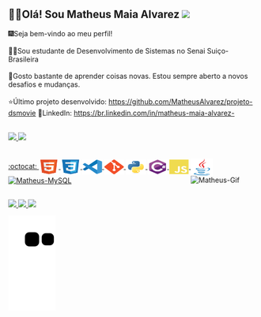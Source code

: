 <!-- Seção apresentação  -->
  ## 👨‍💻Olá! Sou Matheus Maia Alvarez <img src="https://i.pinimg.com/originals/fc/fa/31/fcfa316b33aa1f3c05a67d195ddbb686.gif" width="40px">
  
  🎆Seja bem-vindo ao meu perfil!<br><br>
  👨‍💻Sou estudante de Desenvolvimento de Sistemas no Senai Suiço-Brasileira<br><br>
  🦇Gosto bastante de aprender coisas novas. Estou sempre aberto a novos desafios e mudanças.<br><br>
  ⭐Último projeto desenvolvido: https://github.com/MatheusAlvarez/projeto-dsmovie
  📝LinkedIn: https://br.linkedin.com/in/matheus-maia-alvarez-<br><br>
  
   
<!-- Fim seção apresentação -->
  <div>
    <a href="https://github.com/MatheusAlvarez">
          <img height="160em" src="https://github-readme-stats.vercel.app/api?username=matheusalvarez&show_icons=true&theme=gotham&include_all_commits=true&count_private=true"/>
     <img height="160em" src="https://github-readme-stats.vercel.app/api/top-langs/?username=MatheusAlvarez&layout=compact&langs_count=7&theme=gotham"/>
  </div>
<!-- Seção estatística pessoal -->

  <br>
<!-- Fim seção estatística pessoal -->

<!-- Seção ícons -->
  <div style="display: inline_block"><br>
    :octocat:
    <img align="center" alt="Matheus-HTML" height="30" width="40" src="https://raw.githubusercontent.com/devicons/devicon/master/icons/html5/html5-original.svg">
    <img align="center" alt="Matheus-CSS" height="30" width="40" src="https://raw.githubusercontent.com/devicons/devicon/master/icons/css3/css3-original.svg">
    <img align="center" alt="Matheus-VSCode" height="30" width="40" src = "https://raw.githubusercontent.com/devicons/devicon/master/icons/vscode/vscode-original.svg ">
    <img align="center" alt="Matheus-Git" height="30" width="40" src="https://raw.githubusercontent.com/devicons/devicon/master/icons/git/git-original.svg">
    <img align="center" alt="Matheus-Python" height="30" width="40" src="https://raw.githubusercontent.com/devicons/devicon/master/icons/python/python-original.svg">
    <img align="center" alt="Matheus-C#" height="30" width="40" src="https://raw.githubusercontent.com/devicons/devicon/master/icons/csharp/csharp-original.svg">
    <img align="center" alt="Matheus-Js" height="30" width="40" src="https://raw.githubusercontent.com/devicons/devicon/master/icons/javascript/javascript-plain.svg">
    <img align="center" alt="Matheus-Java" height="35" width="45" src="https://raw.githubusercontent.com/devicons/devicon/master/icons/java/java-original.svg">
    <img align="center" alt="Matheus-MySQL" height="40" width="50" src="https://marcas-logos.net/wp-content/uploads/2020/11/MySQL-logo.png">
    <img align="right" alt="Matheus-Gif" height="135" width="135" src="https://media.giphy.com/media/rQv1fBMeK0ZAtWBMHS/giphy.gif">
   </div>
<!-- Fim seção ícons  -->
  
  ## 

<!-- Seção contato   -->
  <div>
     <a href="https://www.instagram.com/mthalvarez_/" target="_blank"><img src="https://img.shields.io/badge/-Instagram-%23E4405F?style=for-the-badge&logo=instagram&logoColor=white"</a>
     <img src="https://img.shields.io/badge/Discord-7289DA?style=for-the-badge&logo=discord&logoColor=white" target="_blank">
     <a href="https://www.linkedin.com/in/matheus-maia-alvarez-/" target="_blank"><img src="https://img.shields.io/badge/-LinkedIn-%230077B5?style=for-the-     badge&logo=linkedin&logoColor=white" target="_blank"></a>
  </div>
    
<!-- Fim seção contato -->
    
<!-- Animação Snake  -->
  ![Snake animation](https://github.com/MatheusAlvarez/MatheusAlvarez/blob/output/github-contribution-grid-snake.svg)
<!-- Fim animção Snake -->
  
